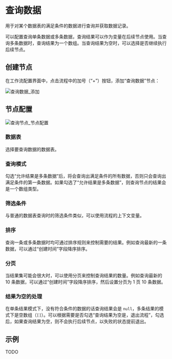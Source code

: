 # 查询数据

用于对某个数据表的满足条件的数据进行查询并获取数据记录。

可以配置查询单条数据或多条数据，查询结果可以作为变量在后续节点使用。当查询多条数据时，查询结果为一个数组。当查询结果为空时，可以选择是否继续执行后续节点。

## 创建节点

在工作流配置界面中，点击流程中的加号（“+”）按钮，添加“查询数据”节点：

![查询数据_添加](https://nocobase-docs.oss-cn-beijing.aliyuncs.com/c1ef2b851b437806faf7a39c6ab9d33a.png)

## 节点配置

![查询节点_节点配置](https://nocobase-docs.oss-cn-beijing.aliyuncs.com/dbec23f35e2d96b5287b3988705fb829.png)

### 数据表

选择要查询数据的数据表。

### 查询模式

勾选“允许结果是多条数据”后，将会查询出满足条件的所有数据，否则只会查询出满足条件的第一条数据。如果勾选了“允许结果是多条数据”，则查询节点的结果会是一个数组类型。

### 筛选条件

与普通的数据表查询时的筛选条件类似，可以使用流程的上下文变量。

### 排序

查询一条或多条数据时均可通过排序规则来控制需要的结果。例如查询最新的一条数据，可以通过“创建时间”字段降序排序。

### 分页

当结果集可能会很大时，可以使用分页来控制查询结果的数量。例如查询最新的 10 条数据，可以通过“创建时间”字段降序排序，然后设置分页为 1 页 10 条数据。

### 结果为空的处理

在单条结果模式下，没有符合条件的数据的话查询结果会是 `null`，多条结果的模式下是空数组（`[]`）。可以根据需要是否勾选“查询结果为空是，退出流程”，勾选后，如果查询结果为空，则不会执行后续节点，以失败的状态提前退出。

## 示例

TODO
